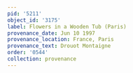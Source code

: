 ```yaml
---
pid: '5211'
object_id: '3175'
label: Flowers in a Wooden Tub (Paris)
provenance_date: Jun 10 1997
provenance_location: France, Paris
provenance_text: Drouot Montaigne
order: '0544'
collection: provenance
---
```

